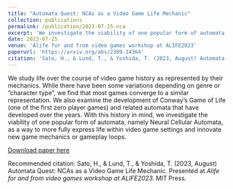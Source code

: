 ```yaml
---
title: "Automata Quest: NCAs as a Video Game Life Mechanic"
collection: publications
permalink: /publication/2023-07-25-nca
excerpt: 'We investigate the viability of one popular form of automata, namely Neural Cellular Automata, as a way to more fully express life within video game settings and innovate new game mechanics or gameplay loops.'
date: 2023-07-25
venue: 'Alife for and from video games workshop at ALIFE2023'
paperurl: 'https://arxiv.org/abs/2309.14364'
citation: 'Sato, H., & Lund, T., & Yoshida, T. (2023, August) Automata Quest: NCAs as a Video Game Life Mechanic. Presented at <i>Alife for and from video games workshop at ALIFE2023.</i> MIT Press.'
---
```

We study life over the course of video game history as represented by their mechanics. While there have been some variations depending on genre or ”character type”, we find that most games converge to a similar representation. We also examine the development of Conway’s Game of Life (one of the first zero player games) and related automata that have developed over the years. With this history in mind, we investigate the viability of one popular form of automata, namely Neural Cellular Automata, as a way to more fully express life within video game settings and innovate new game mechanics or gameplay loops.

[Download paper here](https://arxiv.org/abs/2309.14364)

Recommended citation: Sato, H., & Lund, T., & Yoshida, T. (2023, August) Automata Quest: NCAs as a Video Game Life Mechanic. Presented at <i>Alife for and from video games workshop at ALIFE2023.</i> MIT Press.
